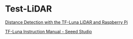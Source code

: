# Test-LiDAR

[ Distance Detection with the TF-Luna LiDAR and Raspberry Pi ]( https://makersportal.com/blog/distance-detection-with-the-tf-luna-lidar-and-raspberry-pi)

[TF-Luna Instruction Manual - Seeed Studio ](https://files.seeedstudio.com/wiki/Grove-TF_Mini_LiDAR/res/SJ-PM-TF-Luna-A03-Product-Manual.pdf )

